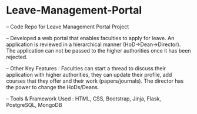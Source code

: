 # Leave-Management-Portal

– Code Repo for Leave Management Portal Project

– Developed a web portal that enables faculties to apply for leave. An application is reviewed in a hierarchical manner (HoD→Dean→Director). The application can not be passed to the higher authorities once it has been rejected.

– Other Key Features : Faculties can start a thread to discuss their application with higher authorities, they can update their profile, add courses that they offer and their work (papers/journals). The director has the power to change the HoDs/Deans.

– Tools & Framework Used : HTML, CSS, Bootstrap, Jinja, Flask, PostgreSQL, MongoDB
